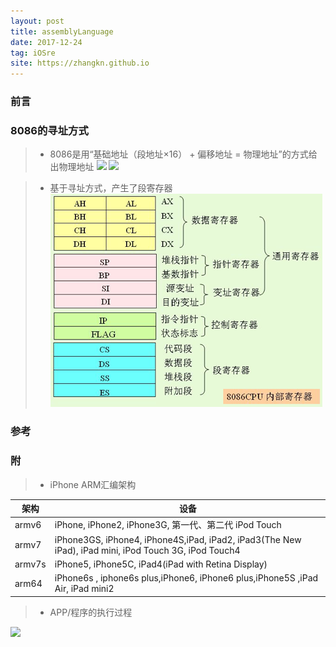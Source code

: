 ```yaml
---
layout: post
title: assemblyLanguage
date: 2017-12-24
tag: iOSre
site: https://zhangkn.github.io
---
```



### 前言



### 8086的寻址方式

>* 8086是用“基础地址（段地址×16） + 偏移地址 = 物理地址”的方式给出物理地址
![](/images/posts/{{page.title}}/x8086.png)
![](/images/posts/{{page.title}}/x8086Addressing.png)

>* 基于寻址方式，产生了段寄存器
![](/images/posts/usefulCommand/register.png)


### 参考


### 附

>* iPhone ARM汇编架构

<table>
<thead>
<tr>
<th>架构</th>
<th>设备</th>
</tr>
</thead>
<tbody>
<tr>
<td>armv6</td>
<td>iPhone, iPhone2, iPhone3G, 第一代、第二代 iPod Touch</td>
</tr>
<tr>
<td>armv7</td>
<td>iPhone3GS, iPhone4, iPhone4S,iPad, iPad2, iPad3(The New iPad), iPad mini, iPod Touch 3G, iPod Touch4</td>
</tr>
<tr>
<td>armv7s</td>
<td>iPhone5, iPhone5C, iPad4(iPad with Retina Display)</td>
</tr>
<tr>
<td>arm64</td>
<td>iPhone6s , iphone6s plus,iPhone6, iPhone6 plus,iPhone5S ,iPad Air, iPad mini2</td>
</tr>
</tbody>
</table>


>* APP/程序的执行过程

![](/images/posts/{{page.title}}/app.png)


